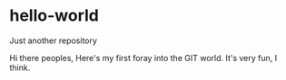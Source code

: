 # hello-world
Just another repository

Hi there peoples,
     Here's my first foray into the GIT world.  It's very fun, I think.
